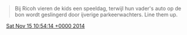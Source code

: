 > Bij Ricoh vieren de kids een speeldag, terwijl hun vader's auto op de bon wordt geslingerd door ijverige parkeerwachters\. Line them up\.

<img src="../../media/tweet.ico" width="12" /> [Sat Nov 15 10:54:14 +0000 2014](https://twitter.com/DromerDenker/status/533573684016205824)